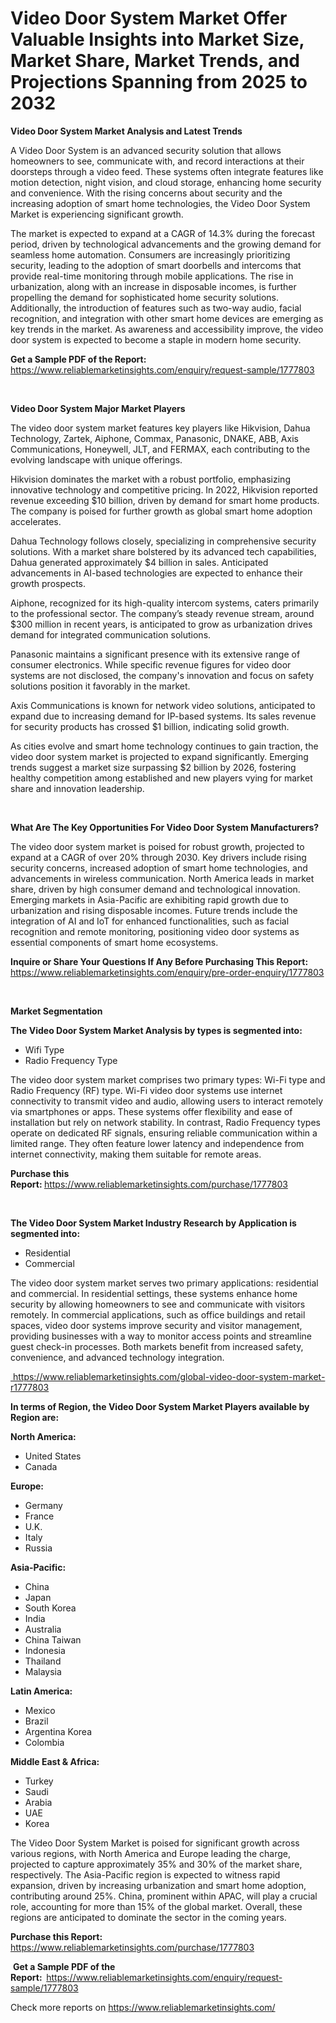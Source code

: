 <p><h1>Video Door System Market Offer Valuable Insights into Market Size, Market Share, Market Trends, and Projections Spanning from 2025 to 2032</h1></p><p><strong>Video Door System Market Analysis and Latest Trends</strong></p>
<p><p>A Video Door System is an advanced security solution that allows homeowners to see, communicate with, and record interactions at their doorsteps through a video feed. These systems often integrate features like motion detection, night vision, and cloud storage, enhancing home security and convenience. With the rising concerns about security and the increasing adoption of smart home technologies, the Video Door System Market is experiencing significant growth.</p><p>The market is expected to expand at a CAGR of 14.3% during the forecast period, driven by technological advancements and the growing demand for seamless home automation. Consumers are increasingly prioritizing security, leading to the adoption of smart doorbells and intercoms that provide real-time monitoring through mobile applications. The rise in urbanization, along with an increase in disposable incomes, is further propelling the demand for sophisticated home security solutions. Additionally, the introduction of features such as two-way audio, facial recognition, and integration with other smart home devices are emerging as key trends in the market. As awareness and accessibility improve, the video door system is expected to become a staple in modern home security.</p></p>
<p><strong>Get a Sample PDF of the Report:&nbsp;</strong> <a href="https://www.reliablemarketinsights.com/enquiry/request-sample/1777803?utm_campaign=2951&utm_medium=2&utm_source=Github&utm_content=ia&utm_term=09042025&utm_id=video-door-system">https://www.reliablemarketinsights.com/enquiry/request-sample/1777803</a></p>
<p>&nbsp;</p>
<p><strong>Video Door System Major Market Players</strong></p>
<p><p>The video door system market features key players like Hikvision, Dahua Technology, Zartek, Aiphone, Commax, Panasonic, DNAKE, ABB, Axis Communications, Honeywell, JLT, and FERMAX, each contributing to the evolving landscape with unique offerings.</p><p>Hikvision dominates the market with a robust portfolio, emphasizing innovative technology and competitive pricing. In 2022, Hikvision reported revenue exceeding $10 billion, driven by demand for smart home products. The company is poised for further growth as global smart home adoption accelerates.</p><p>Dahua Technology follows closely, specializing in comprehensive security solutions. With a market share bolstered by its advanced tech capabilities, Dahua generated approximately $4 billion in sales. Anticipated advancements in AI-based technologies are expected to enhance their growth prospects.</p><p>Aiphone, recognized for its high-quality intercom systems, caters primarily to the professional sector. The company’s steady revenue stream, around $300 million in recent years, is anticipated to grow as urbanization drives demand for integrated communication solutions.</p><p>Panasonic maintains a significant presence with its extensive range of consumer electronics. While specific revenue figures for video door systems are not disclosed, the company's innovation and focus on safety solutions position it favorably in the market.</p><p>Axis Communications is known for network video solutions, anticipated to expand due to increasing demand for IP-based systems. Its sales revenue for security products has crossed $1 billion, indicating solid growth.</p><p>As cities evolve and smart home technology continues to gain traction, the video door system market is projected to expand significantly. Emerging trends suggest a market size surpassing $2 billion by 2026, fostering healthy competition among established and new players vying for market share and innovation leadership.</p></p>
<p>&nbsp;</p>
<p><strong>What Are The Key Opportunities For Video Door System Manufacturers?</strong></p>
<p><p>The video door system market is poised for robust growth, projected to expand at a CAGR of over 20% through 2030. Key drivers include rising security concerns, increased adoption of smart home technologies, and advancements in wireless communication. North America leads in market share, driven by high consumer demand and technological innovation. Emerging markets in Asia-Pacific are exhibiting rapid growth due to urbanization and rising disposable incomes. Future trends include the integration of AI and IoT for enhanced functionalities, such as facial recognition and remote monitoring, positioning video door systems as essential components of smart home ecosystems.</p></p>
<p><strong>Inquire or Share Your Questions If Any Before Purchasing This Report:</strong> <a href="https://www.reliablemarketinsights.com/enquiry/pre-order-enquiry/1777803?utm_campaign=2951&utm_medium=2&utm_source=Github&utm_content=ia&utm_term=09042025&utm_id=video-door-system">https://www.reliablemarketinsights.com/enquiry/pre-order-enquiry/1777803</a></p>
<p>&nbsp;</p>
<p><strong>Market Segmentation</strong></p>
<p><strong>The Video Door System Market Analysis by types is segmented into:</strong></p>
<p><ul><li>Wifi Type</li><li>Radio Frequency Type</li></ul></p>
<p><p>The video door system market comprises two primary types: Wi-Fi type and Radio Frequency (RF) type. Wi-Fi video door systems use internet connectivity to transmit video and audio, allowing users to interact remotely via smartphones or apps. These systems offer flexibility and ease of installation but rely on network stability. In contrast, Radio Frequency types operate on dedicated RF signals, ensuring reliable communication within a limited range. They often feature lower latency and independence from internet connectivity, making them suitable for remote areas.</p></p>
<p><strong>Purchase this Report:&nbsp;</strong><a href="https://www.reliablemarketinsights.com/purchase/1777803?utm_campaign=2951&utm_medium=2&utm_source=Github&utm_content=ia&utm_term=09042025&utm_id=video-door-system">https://www.reliablemarketinsights.com/purchase/1777803</a></p>
<p>&nbsp;</p>
<p><strong>The Video Door System Market Industry Research by Application is segmented into:</strong></p>
<p><ul><li>Residential</li><li>Commercial</li></ul></p>
<p><p>The video door system market serves two primary applications: residential and commercial. In residential settings, these systems enhance home security by allowing homeowners to see and communicate with visitors remotely. In commercial applications, such as office buildings and retail spaces, video door systems improve security and visitor management, providing businesses with a way to monitor access points and streamline guest check-in processes. Both markets benefit from increased safety, convenience, and advanced technology integration.</p></p>
<p><a href="https://www.reliablemarketinsights.com/global-video-door-system-market-r1777803?utm_campaign=2951&utm_medium=2&utm_source=Github&utm_content=ia&utm_term=09042025&utm_id=video-door-system">&nbsp;https://www.reliablemarketinsights.com/global-video-door-system-market-r1777803</a></p>
<p><strong>In terms of Region, the Video Door System Market Players available by Region are:</strong></p>
<p>
    <p> <strong> North America: </strong>
        <ul>
            <li>United States</li>
            <li>Canada</li>
        </ul>
        </p> 
    <p> <strong> Europe: </strong>
        <ul>
            <li>Germany</li>
            <li>France</li>
            <li>U.K.</li>
            <li>Italy</li>
            <li>Russia</li>
        </ul>
        </p> 
    <p> <strong> Asia-Pacific: </strong>
        <ul>
            <li>China</li>
            <li>Japan</li>
            <li>South Korea</li>
            <li>India</li>
            <li>Australia</li>
            <li>China Taiwan</li>
            <li>Indonesia</li>
            <li>Thailand</li>
            <li>Malaysia</li>
        </ul>
        </p> 
    <p> <strong> Latin America: </strong>
        <ul>
            <li>Mexico</li>
            <li>Brazil</li>
            <li>Argentina Korea</li>
            <li>Colombia</li>
        </ul>
        </p> 
    <p> <strong> Middle East & Africa: </strong>
        <ul>
            <li>Turkey</li>
            <li>Saudi</li>
            <li>Arabia</li>
            <li>UAE</li>
            <li>Korea</li>
        </ul>
    </p>
    </p>
<p><p>The Video Door System Market is poised for significant growth across various regions, with North America and Europe leading the charge, projected to capture approximately 35% and 30% of the market share, respectively. The Asia-Pacific region is expected to witness rapid expansion, driven by increasing urbanization and smart home adoption, contributing around 25%. China, prominent within APAC, will play a crucial role, accounting for more than 15% of the global market. Overall, these regions are anticipated to dominate the sector in the coming years.</p></p>
<p><strong>Purchase this Report: </strong><a href="https://www.reliablemarketinsights.com/purchase/1777803?utm_campaign=2951&utm_medium=2&utm_source=Github&utm_content=ia&utm_term=09042025&utm_id=video-door-system">https://www.reliablemarketinsights.com/purchase/1777803</a></p>
<p>&nbsp;<strong>Get a Sample PDF of the Report:&nbsp;&nbsp;</strong><a href="https://www.reliablemarketinsights.com/enquiry/request-sample/1777803?utm_campaign=2951&utm_medium=2&utm_source=Github&utm_content=ia&utm_term=09042025&utm_id=video-door-system">https://www.reliablemarketinsights.com/enquiry/request-sample/1777803</a></p>
<p><strong></strong></p>
<p>Check more reports on <a href="https://www.reliablemarketinsights.com/?utm_campaign=2951&utm_medium=2&utm_source=Github&utm_content=ia&utm_term=09042025&utm_id=video-door-system">https://www.reliablemarketinsights.com/</a></p>